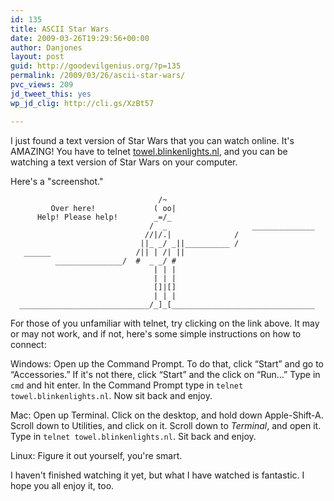 ```yaml
---
id: 135
title: ASCII Star Wars
date: 2009-03-26T19:29:56+00:00
author: Danjones
layout: post
guid: http://goodevilgenius.org/?p=135
permalink: /2009/03/26/ascii-star-wars/
pvc_views: 209
jd_tweet_this: yes
wp_jd_clig: http://cli.gs/XzBt57

---
```

I just found a text version of Star Wars that you can watch online. It's AMAZING! You have to telnet [towel.blinkenlights.nl](telnet://towel.blinkenlights.nl), and you can be watching a text version of Star Wars on your computer.

Here's a "screenshot."

                                     /~
             Over here!             ( oo|
          Help! Please help!        _=/_
                                   /  _                   ______________
                                  //|/.|              /
                                 ||_ _/ _||__________ /
       ______                   /|| | /| ||
              _______________/  #  _ _/ #
                                    | | |
                                    | | |
                                    []|[]
                                    | | |
      _____________________________/_]_[________________________________

For those of you unfamiliar with telnet, try clicking on the link above. It may or may not work, and if not, here's some simple instructions on how to connect:

Windows: Open up the Command Prompt. To do that, click &#8220;Start&#8221; and go to &#8220;Accessories.&#8221; If it's not there, click &#8220;Start&#8221; and the click on &#8220;Run&#8230;&#8221; Type in `cmd` and hit enter. In the Command Prompt type in `telnet towel.blinkenlights.nl`. Now sit back and enjoy.

Mac: Open up Terminal. Click on the desktop, and hold down Apple-Shift-A. Scroll down to Utilities, and click on it. Scroll down to _Terminal_, and open it. Type in `telnet towel.blinkenlights.nl`. Sit back and enjoy.

Linux: Figure it out yourself, you're smart.

I haven't finished watching it yet, but what I have watched is fantastic. I hope you all enjoy it, too.
